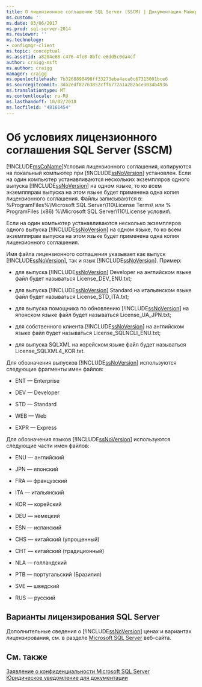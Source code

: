 ```yaml
---
title: О лицензионное соглашение SQL Server (SSCM) | Документация Майкрософт
ms.custom: ''
ms.date: 03/06/2017
ms.prod: sql-server-2014
ms.reviewer: ''
ms.technology:
- configmgr-client
ms.topic: conceptual
ms.assetid: a8204e68-c476-4fe0-8bfc-e6dd5c0da4cf
author: craigg-msft
ms.author: craigg
manager: craigg
ms.openlocfilehash: 7b3268898498ff33273eba4aca0c67315001bce6
ms.sourcegitcommit: 3da2edf82763852cff6772a1a282ace3034b4936
ms.translationtype: MT
ms.contentlocale: ru-RU
ms.lasthandoff: 10/02/2018
ms.locfileid: "48161454"
---
```

# <a name="about-the-sql-server-license-terms-sscm"></a>Об условиях лицензионного соглашения SQL Server (SSCM)
  [!INCLUDE[msCoName](../../includes/msconame-md.md)]Условия лицензионного соглашения, копируются на локальный компьютер при [!INCLUDE[ssNoVersion](../../includes/ssnoversion-md.md)] установлен. Если на один компьютер устанавливаются нескольких экземпляров одного выпуска [!INCLUDE[ssNoVersion](../../includes/ssnoversion-md.md)] на одном языке, то ко всем экземплярам выпуска на этом языке будет применена одна копия лицензионного соглашения. Файлы записываются в: %ProgramFiles%\Microsoft SQL Server\110\License Terms\ или % ProgramFiles (x86) %\Microsoft SQL Server\110\License условия\\.  
  
 Если на один компьютер устанавливаются несколько экземпляров одного выпуска [!INCLUDE[ssNoVersion](../../includes/ssnoversion-md.md)] на одном языке, то ко всем экземплярам выпуска на этом языке будет применена одна копия лицензионного соглашения.  
  
 Имя файла лицензионного соглашения указывает как выпуск [!INCLUDE[ssNoVersion](../../includes/ssnoversion-md.md)], так и язык [!INCLUDE[ssNoVersion](../../includes/ssnoversion-md.md)]. Пример:  
  
-   для выпуска [!INCLUDE[ssNoVersion](../../includes/ssnoversion-md.md)] Developer на английском языке файл будет называться License_DEV_ENU.txt;  
  
-   для выпуска [!INCLUDE[ssNoVersion](../../includes/ssnoversion-md.md)] Standard на итальянском языке файл будет называться License_STD_ITA.txt;  
  
-   для выпуска помощника по обновлению [!INCLUDE[ssNoVersion](../../includes/ssnoversion-md.md)] на японском языке файл будет называться License_UA_JPN.txt;  
  
-   для собственного клиента [!INCLUDE[ssNoVersion](../../includes/ssnoversion-md.md)] на английском языке файл будет называться License_SQLNCLI_ENU.txt;  
  
-   для выпуска SQLXML на корейском языке файл будет называться License_SQLXML4_KOR.txt.  
  
 Для обозначения выпусков [!INCLUDE[ssNoVersion](../../includes/ssnoversion-md.md)] используются следующие фрагменты имен файлов:  
  
-   ENT — Enterprise  
  
-   DEV — Developer  
  
-   STD — Standard  
  
-   WEB — Web  
  
-   EXPR — Express  
  
 Для обозначения языков [!INCLUDE[ssNoVersion](../../includes/ssnoversion-md.md)] используются следующие части имен файлов:  
  
-   ENU — английский  
  
-   JPN — японский  
  
-   FRA — французский  
  
-   ITA — итальянский  
  
-   KOR — корейский  
  
-   DEU — немецкий  
  
-   ESN — испанский  
  
-   CHS — китайский (упрощенный)  
  
-   CHT — китайский (традиционный)  
  
-   NLA — голландский  
  
-   PTB — португальский (Бразилия)  
  
-   SVE — шведский  
  
-   RUS — русский  
  
## <a name="sql-server-licensing-options"></a>Варианты лицензирования SQL Server  
 Дополнительные сведения о [!INCLUDE[ssNoVersion](../../includes/ssnoversion-md.md)] ценах и вариантах лицензирования, см. в разделе [Microsoft SQL Server](http://go.microsoft.com/fwlink/?LinkId=190955) веб-сайта.  
  
## <a name="see-also"></a>См. также  
 [Заявление о конфиденциальности Microsoft SQL Server](../../../2014/getting-started/microsoft-sql-server-privacy-statement.md)   
 [Юридическое уведомление для документации](../../../2014/getting-started/legal-notice-for-documentation.md)  
  
  
